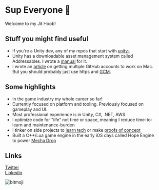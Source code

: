 # Sup Everyone 👋

Welcome to my Jit Hoob!

## Stuff you might find useful
* If you're a Unity dev, any of my repos that start with [unity-](https://github.com/mikerochip?tab=repositories&q=unity-&type=&language=&sort=)
* Unity has a downloadable asset management system called Addressables. I wrote a [manual](https://github.com/mikerochip/addressables-training-manual) for it.
* I wrote an [article](https://medium.com/macoclock/my-multi-account-github-workflow-on-mac-133708a93544) on getting multiple GitHub accounts to work on Mac. But you should probably just use https and [GCM](https://github.com/GitCredentialManager/git-credential-manager/blob/release/docs/install.md).

## Some highlights
* In the game industry my whole career so far!
* Currently focused on platform and tooling. Previously focused on gameplay and UI.
* Most professional experience is in Unity, C#, .NET, AWS
* I optimize code for "life" not time or space, meaning I reduce time-to-learn and maintenance-burden
* I tinker on side projects to [learn tech](https://github.com/mikerochip/swift-experiments) or make [proofs of concept](https://github.com/mikerochip/ergonomic-cpp)
* Built a C++/Lua game engine in the early iOS days called Hope Engine to power [Mecha Drop](https://apps.apple.com/us/app/mecha-drop/id415230800)

## Links

[Twitter](https://twitter.com/mfschweitzer)\
[LinkedIn](https://www.linkedin.com/in/mfschweitzer)

![bitmoji](https://sdk.bitmoji.com/render/panel/0465c53a-92cd-40a9-b676-4bad8faccbca-276dc6a6-a25e-4dfd-8f98-a50a2566e48d-v1.png?transparent=1&palette=1)

